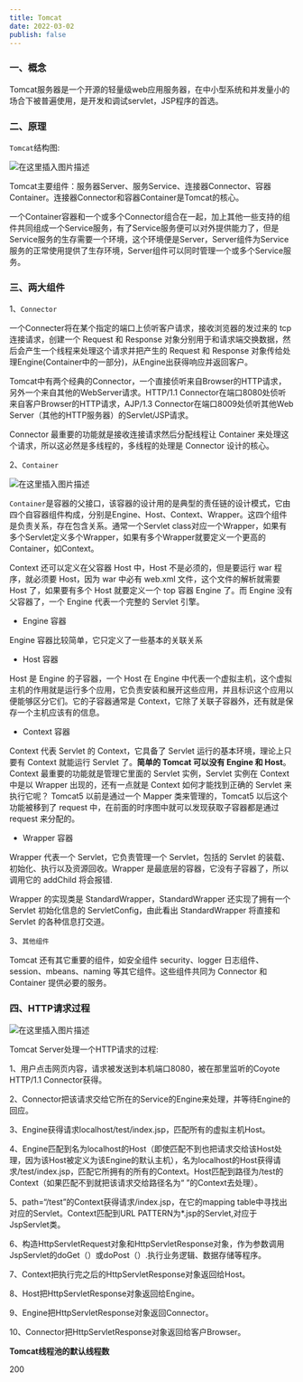 ```yaml
---
title: Tomcat
date: 2022-03-02
publish: false
---
```


### 一、概念

Tomcat服务器是一个开源的轻量级web应用服务器，在中小型系统和并发量小的场合下被普遍使用，是开发和调试servlet，JSP程序的首选。

### 二、原理

`Tomcat`结构图:

![在这里插入图片描述](https://img-blog.csdnimg.cn/05e503d1015541aaac0c8260ff51d4f0.png?x-oss-process=image/watermark,type_d3F5LXplbmhlaQ,shadow_50,text_Q1NETiBAbGVlZGNvZGVKb2huMDE=,size_8,color_FFFFFF,t_70,g_se,x_16)

Tomcat主要组件：服务器Server、服务Service、连接器Connector、容器Container。连接器Connector和容器Container是Tomcat的核心。

一个Container容器和一个或多个Connector组合在一起，加上其他一些支持的组件共同组成一个Service服务，有了Service服务便可以对外提供能力了，但是Service服务的生存需要一个环境，这个环境便是Server，Server组件为Service服务的正常使用提供了生存环境，Server组件可以同时管理一个或多个Service服务。

### 三、两大组件

1、`Connector`

一个Connecter将在某个指定的端口上侦听客户请求，接收浏览器的发过来的 tcp 连接请求，创建一个 Request 和 Response 对象分别用于和请求端交换数据，然后会产生一个线程来处理这个请求并把产生的 Request 和 Response 对象传给处理Engine(Container中的一部分)，从Engine出获得响应并返回客户。 


Tomcat中有两个经典的Connector，一个直接侦听来自Browser的HTTP请求，另外一个来自其他的WebServer请求。HTTP/1.1 Connector在端口8080处侦听来自客户Browser的HTTP请求，AJP/1.3 Connector在端口8009处侦听其他Web Server（其他的HTTP服务器）的Servlet/JSP请求。

Connector 最重要的功能就是接收连接请求然后分配线程让 Container 来处理这个请求，所以这必然是多线程的，多线程的处理是 Connector 设计的核心。

2、`Container`

![在这里插入图片描述](https://img-blog.csdnimg.cn/ceab79464ec0429e8e41a5b8f4d4e4c0.png)

`Container`是容器的父接口，该容器的设计用的是典型的责任链的设计模式，它由四个自容器组件构成，分别是Engine、Host、Context、Wrapper。这四个组件是负责关系，存在包含关系。通常一个Servlet class对应一个Wrapper，如果有多个Servlet定义多个Wrapper，如果有多个Wrapper就要定义一个更高的Container，如Context。 

Context 还可以定义在父容器 Host 中，Host 不是必须的，但是要运行 war 程序，就必须要 Host，因为 war 中必有 web.xml 文件，这个文件的解析就需要 Host 了，如果要有多个 Host 就要定义一个 top 容器 Engine 了。而 Engine 没有父容器了，一个 Engine 代表一个完整的 Servlet 引擎。

* Engine 容器 

Engine 容器比较简单，它只定义了一些基本的关联关系

* Host 容器 

Host 是 Engine 的子容器，一个 Host 在 Engine 中代表一个虚拟主机，这个虚拟主机的作用就是运行多个应用，它负责安装和展开这些应用，并且标识这个应用以便能够区分它们。它的子容器通常是 Context，它除了关联子容器外，还有就是保存一个主机应该有的信息。

* Context 容器 

Context 代表 Servlet 的 Context，它具备了 Servlet 运行的基本环境，理论上只要有 Context 就能运行 Servlet 了。**简单的 Tomcat 可以没有 Engine 和 Host**。Context 最重要的功能就是管理它里面的 Servlet 实例，Servlet 实例在 Context 中是以 Wrapper 出现的，还有一点就是 Context 如何才能找到正确的 Servlet 来执行它呢？ Tomcat5 以前是通过一个 Mapper 类来管理的，Tomcat5 以后这个功能被移到了 request 中，在前面的时序图中就可以发现获取子容器都是通过 request 来分配的。

* Wrapper 容器 

Wrapper 代表一个 Servlet，它负责管理一个 Servlet，包括的 Servlet 的装载、初始化、执行以及资源回收。Wrapper 是最底层的容器，它没有子容器了，所以调用它的 addChild 将会报错.

Wrapper 的实现类是 StandardWrapper，StandardWrapper 还实现了拥有一个 Servlet 初始化信息的 ServletConfig，由此看出 StandardWrapper 将直接和 Servlet 的各种信息打交道。

3、`其他组件`

Tomcat 还有其它重要的组件，如安全组件 security、logger 日志组件、session、mbeans、naming 等其它组件。这些组件共同为 Connector 和 Container 提供必要的服务。

### 四、HTTP请求过程

![在这里插入图片描述](https://img-blog.csdnimg.cn/30894265dcd443e1b6489137fdf1813f.png?x-oss-process=image/watermark,type_d3F5LXplbmhlaQ,shadow_50,text_Q1NETiBAbGVlZGNvZGVKb2huMDE=,size_12,color_FFFFFF,t_70,g_se,x_16)

Tomcat Server处理一个HTTP请求的过程:

1、用户点击网页内容，请求被发送到本机端口8080，被在那里监听的Coyote HTTP/1.1 Connector获得。 

2、Connector把该请求交给它所在的Service的Engine来处理，并等待Engine的回应。 

3、Engine获得请求localhost/test/index.jsp，匹配所有的虚拟主机Host。

4、Engine匹配到名为localhost的Host（即使匹配不到也把请求交给该Host处理，因为该Host被定义为该Engine的默认主机），名为localhost的Host获得请求/test/index.jsp，匹配它所拥有的所有的Context。Host匹配到路径为/test的Context（如果匹配不到就把该请求交给路径名为“ ”的Context去处理）。 

5、path=“/test”的Context获得请求/index.jsp，在它的mapping table中寻找出对应的Servlet。Context匹配到URL PATTERN为*.jsp的Servlet,对应于JspServlet类。 

6、构造HttpServletRequest对象和HttpServletResponse对象，作为参数调用JspServlet的doGet（）或doPost（）.执行业务逻辑、数据存储等程序。 

7、Context把执行完之后的HttpServletResponse对象返回给Host。 

8、Host把HttpServletResponse对象返回给Engine。 

9、Engine把HttpServletResponse对象返回Connector。 

10、Connector把HttpServletResponse对象返回给客户Browser。


**Tomcat线程池的默认线程数**

200

